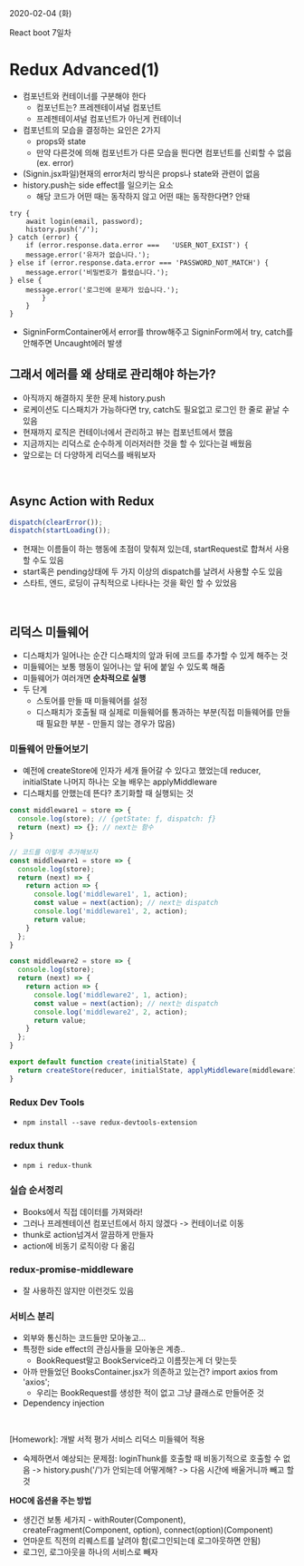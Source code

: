 2020-02-04 (화)

React boot 7일차

# Redux Advanced(1)



- 컴포넌트와 컨테이너를 구분해야 한다
  - 컴포넌트는? 프레젠테이셔널 컴포넌트
  - 프레젠테이셔널 컴포넌트가 아닌게 컨테이너
- 컴포넌트의 모습을 결정하는 요인은 2가지
  - props와 state
  - 만약 다른것에 의해 컴포넌트가 다른 모습을 띈다면 컴포넌트를 신뢰할 수 없음(ex. error)
- (Signin.jsx파일)현재의 error처리 방식은 props나 state와 관련이 없음
- history.push는 side effect를 일으키는 요소
  - 해당 코드가 어떤 때는 동작하지 않고 어떤 때는 동작한다면? 안돼

```
try {
	await login(email, password);
	history.push('/');
} catch (error) {
	if (error.response.data.error === 	'USER_NOT_EXIST') {
	message.error('유저가 없습니다.');
} else if (error.response.data.error === 'PASSWORD_NOT_MATCH') {
	message.error('비밀번호가 틀렸습니다.');
} else {
	message.error('로그인에 문제가 있습니다.');
		}
	}
}
```

- SigninFormContainer에서 error를 throw해주고 SigninForm에서 try, catch를 안해주면 Uncaught에러 발생

## 그래서 에러를 왜 상태로 관리해야 하는가?

- 아직까지 해결하지 못한 문제 history.push
- 로케이션도 디스패치가 가능하다면 try, catch도 필요없고 로그인 한 줄로 끝날 수 있음
- 현재까지 로직은 컨테이너에서 관리하고 뷰는 컴포넌트에서 했음
- 지금까지는 리덕스로 순수하게 이러저러한 것을 할 수 있다는걸 배웠음
- 앞으로는 더 다양하게 리덕스를 배워보자

<br />

## Async Action with Redux

```jsx
dispatch(clearError());
dispatch(startLoading());
```

- 현재는 이름들이 하는 행동에 초점이 맞춰져 있는데, startRequest로 합쳐서 사용할 수도 있음
- start혹은 pending상태에 두 가지 이상의 dispatch를 날려서 사용할 수도 있음
- 스타트, 엔드, 로딩이 규칙적으로 나타나는 것을 확인 할 수 있었음

<br />

## 리덕스 미들웨어

- 디스패치가 일어나는 순간 디스패치의 앞과 뒤에 코드를 추가할 수 있게 해주는 것
- 미들웨어는 보통 행동이 일어나는 앞 뒤에 붙일 수 있도록 해줌
- 미들웨어가 여러개면 **순차적으로 실행**
- 두 단계
  - 스토어를 만들 때 미들웨어를 설정
  - 디스패치가 호출될 때 실제로 미들웨어를 통과하는 부분(직접 미들웨어를 만들 때 필요한 부분 - 만들지 않는 경우가 많음)

### 미들웨어 만들어보기

- 예전에 createStore에 인자가 세개 들어갈 수 있다고 했었는데 reducer, initialState 나머지 하나는 오늘 배우는 applyMiddleware
- 디스패치를 안했는데 뜬다? 초기화할 때 실행되는 것

```jsx
const middleware1 = store => {
  console.log(store); // {getState: ƒ, dispatch: ƒ}
  return (next) => {}; // next는 함수
}

// 코드를 이렇게 추가해보자
const middleware1 = store => {
  console.log(store);
  return (next) => {
    return action => {
      console.log('middleware1', 1, action);
      const value = next(action); // next는 dispatch
      console.log('middleware1', 2, action);
      return value;
    }
  };
}

const middleware2 = store => {
  console.log(store);
  return (next) => {
    return action => {
      console.log('middleware2', 1, action);
      const value = next(action); // next는 dispatch
      console.log('middleware2', 2, action);
      return value;
    }
  };
}

export default function create(initialState) {
  return createStore(reducer, initialState, applyMiddleware(middleware1, middleware2));
}
```

### Redux Dev Tools

- `npm install --save redux-devtools-extension`

### redux thunk

- `npm i redux-thunk`

### 실습 순서정리

- Books에서 직접 데이터를 가져와라!
- 그러나 프레젠테이션 컴포넌트에서 하지 않겠다 -> 컨테이너로 이동
- thunk로 action넘겨서 깔끔하게 만들자
- action에 비동기 로직이랑 다 옮김

### redux-promise-middleware

- 잘 사용하진 않지만 이런것도 있음

### 서비스 분리

- 외부와 통신하는 코드들만 모아놓고...
- 특정한 side effect의 관심사들을 모아놓은 계층..
  - BookRequest말고 BookService라고 이름짓는게 더 맞는듯
- 아까 만들었던 BooksContainer.jsx가 의존하고 있는건? import axios from 'axios';
  - 우리는 BookRequest를 생성한 적이 없고 그냥 클래스로 만들어준 것
- Dependency injection

<br />

[Homework]: 개발 서적 평가 서비스 리덕스 미들웨어 적용

- 숙제하면서 예상되는 문제점: loginThunk를 호출할 때 비동기적으로 호출할 수 없음 -> history.push('/')가 안되는데 어떻게해? -> 다음 시간에 배울거니까 빼고 할 것

**HOC에 옵션을 주는 방법**

- 생긴건 보통 세가지 - withRouter(Component), createFragment(Component, option), connect(option)(Component)
- 언마운트 직전의 리퀘스트를 날려야 함(로그인되는데 로그아웃하면 안됨)
- 로그인, 로그아웃을 하나의 서비스로 빼자

